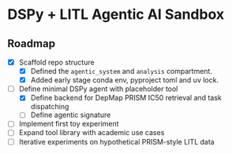# DSPy + LITL Agentic AI Sandbox
## Roadmap

- [x] Scaffold repo structure  
  - [x] Defined the `agentic_system` and `analysis` compartment.
  - [x] Added early stage conda env, pyproject toml and uv lock.
- [ ] Define minimal DSPy agent with placeholder tool
  - [x] Define backend for DepMap PRISM IC50 retrieval and task dispatching 
  - [ ] Define agentic signature
- [ ] Implement first toy experiment  
- [ ] Expand tool library with academic use cases  
- [ ] Iterative experiments on hypothetical PRISM-style LITL data  
